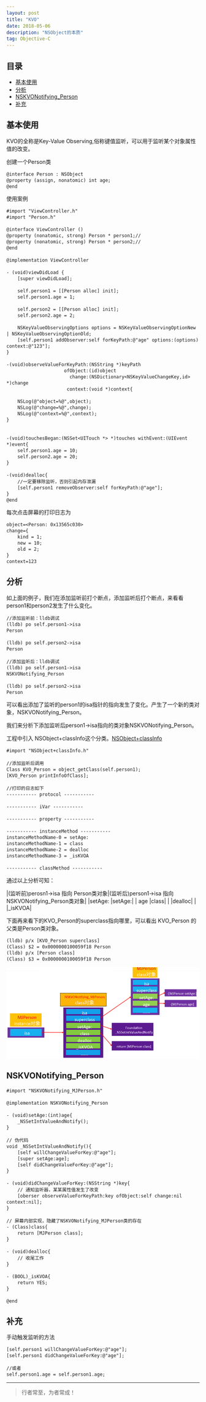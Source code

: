 ```yaml
---
layout: post
title: "KVO"
date: 2018-05-06
description: "NSObject的本质"
tag: Objective-C
---
```






## 目录


- [基本使用](#content1)   
- [分析](#content2)   
- [NSKVONotifying_Person](#content3) 
- [补充](#content4) 




<!-- ************************************************ -->
## <a id="content1"></a>基本使用
KVO的全称是Key-Value Observing,俗称键值监听，可以用于监听某个对象属性值的改变。

创建一个Person类
```objc
@interface Person : NSObject
@property (assign, nonatomic) int age;
@end
```
使用案例
```objc
#import "ViewController.h"
#import "Person.h"

@interface ViewController ()
@property (nonatomic, strong) Person * person1;//
@property (nonatomic, strong) Person * person2;//
@end

@implementation ViewController

- (void)viewDidLoad {
    [super viewDidLoad];
    
    self.person1 = [[Person alloc] init];
    self.person1.age = 1;
    
    self.person2 = [[Person alloc] init];
    self.person2.age = 2;
    
    NSKeyValueObservingOptions options = NSKeyValueObservingOptionNew | NSKeyValueObservingOptionOld;
    [self.person1 addObserver:self forKeyPath:@"age" options:(options) context:@"123"];
}

-(void)observeValueForKeyPath:(NSString *)keyPath
                     ofObject:(id)object
                       change:(NSDictionary<NSKeyValueChangeKey,id> *)change
                      context:(void *)context{
    
    NSLog(@"object=%@",object);
    NSLog(@"change=%@",change);
    NSLog(@"context=%@",context);
}


-(void)touchesBegan:(NSSet<UITouch *> *)touches withEvent:(UIEvent *)event{
    self.person1.age = 10;
    self.person2.age = 20;
}

-(void)dealloc{
    //一定要移除监听，否则引起内存泄漏
    [self.person1 removeObserver:self forKeyPath:@"age"];
}
@end
```

每次点击屏幕的打印日志为

```objc
object=<Person: 0x13565c030>
change={
    kind = 1;
    new = 10;
    old = 2;
}
context=123
```

<!-- ************************************************ -->
## <a id="content2"></a>分析
如上面的例子，我们在添加监听前打个断点，添加监听后打个断点，来看看person1和person2发生了什么变化。      
```objc
//添加监听前：lldb调试
(lldb) po self.person1->isa
Person

(lldb) po self.person2->isa
Person

//添加监听后：lldb调试
(lldb) po self.person1->isa
NSKVONotifying_Person

(lldb) po self.person2->isa
Person
```
可以看出添加了监听的person1的isa指针的指向发生了变化。产生了一个新的类对象，NSKVONotifying_Person。   
   
我们来分析下添加监听后person1->isa指向的类对象NSKVONotifying_Person。

工程中引入 NSObject+classInfo这个分类。[NSObject+classInfo](https://jianghuhike.github.io/18710.html)


```objc
#import "NSObject+classInfo.h"

//添加监听后调用
Class KVO_Person = object_getClass(self.person1);
[KVO_Person printInfoOfClass];

//打印的日志如下
----------- protocol -----------

----------- iVar -----------

----------- property -----------

----------- instanceMethod -----------
instanceMethodName-0 = setAge:
instanceMethodName-1 = class
instanceMethodName-2 = dealloc
instanceMethodName-3 = _isKVOA

----------- classMethod -----------

```

通过以上分析可知：

|(监听前)perosn1->isa 指向 Person类对象|(监听后)person1->isa 指向 NSKVONotifying_Person类对象|
|setAge: |setAge:|
| age    |class|
|        |dealloc|
|        |_isKVOA|


下面再来看下的KVO_Person的superclass指向哪里，可以看出 KVO_Person 的父类是Person类对象。       
```objc
(lldb) p/x [KVO_Person superclass]
(Class) $2 = 0x0000000100059f18 Person
(lldb) p/x [Person class]
(Class) $3 = 0x0000000100059f18 Person
```

<img src="/images/underlying/oc8.png" alt="img">


<!-- ************************************************ -->
## <a id="content3"></a>NSKVONotifying_Person


```objc
#import "NSKVONotifying_MJPerson.h"

@implementation NSKVONotifying_Person

- (void)setAge:(int)age{
    _NSSetIntValueAndNotify();
}

// 伪代码
void _NSSetIntValueAndNotify(){
    [self willChangeValueForKey:@"age"];
    [super setAge:age];
    [self didChangeValueForKey:@"age"];
}

- (void)didChangeValueForKey:(NSString *)key{
    // 通知监听器，某某属性值发生了改变
    [oberser observeValueForKeyPath:key ofObject:self change:nil context:nil];
}

// 屏幕内部实现，隐藏了NSKVONotifying_MJPerson类的存在
- (Class)class{
    return [MJPerson class];
}

- (void)dealloc{
    // 收尾工作
}

- (BOOL)_isKVOA{
    return YES;
}

@end
```

<!-- ************************************************ -->
## <a id="content3"></a>补充
手动触发监听的方法
```objc
[self.person1 willChangeValueForKey:@"age"];
[self.person1 didChangeValueForKey:@"age"];

//或者
self.person1.age = self.person1.age;
```

----------
>  行者常至，为者常成！


